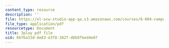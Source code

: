 ```yaml
---
content_type: resource
description: ''
file: https://ol-ocw-studio-app-qa.s3.amazonaws.com/courses/6-004-computation-structures-spring-2017/66fba33d4e83e3f8382fd8b9fbed4e07_ISaYWm8T8n4.pdf
file_type: application/pdf
resourcetype: Document
title: 3play pdf file
uid: 66fba33d-4e83-e3f8-382f-d8b9fbed4e07
---
```

